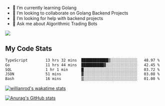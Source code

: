 
- 🌱 I’m currently learning Golang
- 👯 I’m looking to collaborate on Golang Backend Projects
- 🤔 I’m looking for help with backend projects
- 💬 Ask me about Algorithmic Trading Bots

![](https://github-profile-trophy.vercel.app/?username=kevinbarrero)

## My Code Stats

<!--START_SECTION:waka-->

```txt
TypeScript        13 hrs 32 mins  ████████████▒░░░░░░░░░░░░   48.97 %
Go                11 hrs 44 mins  ██████████▓░░░░░░░░░░░░░░   42.45 %
SQL               1 hr 1 min      █░░░░░░░░░░░░░░░░░░░░░░░░   03.72 %
JSON              51 mins         ▓░░░░░░░░░░░░░░░░░░░░░░░░   03.08 %
Bash              16 mins         ▒░░░░░░░░░░░░░░░░░░░░░░░░   01.00 %
```

<!--END_SECTION:waka-->

[![willianrod's wakatime stats](https://github-readme-stats.vercel.app/api/wakatime?username=holdandup&layout=compact&theme=react&custom_title=Wakatime%20All%20Time%20Stats&langs_count=8)](https://github.com/anuraghazra/github-readme-stats)

[![Anurag's GitHub stats](https://github-readme-stats.vercel.app/api?username=Kevinbarrero)](https://github.com/anuraghazra/github-readme-stats)




